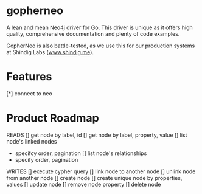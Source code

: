 gopherneo
=========

A lean and mean Neo4j driver for Go.  This driver is unique as it offers high quality, comprehensive documentation and plenty of code examples.  

GopherNeo is also battle-tested, as we use this for our production systems at Shindig Labs (www.shindig.me).

Features
==
[*] connect to neo

Product Roadmap
==
READS
[] get node by label, id
[] get node by label, property, value
[] list node's linked nodes
   - specifcy order, pagination
[] list node's relationships
   - specify order, pagination

WRITES
[] execute cypher query
[] link node to another node
[] unlink node from another node
[] create node
[] create unique node by properties, values
[] update node
[] remove node property
[] delete node




